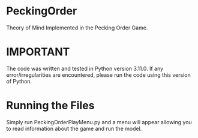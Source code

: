 # PeckingOrder
Theory of Mind Implemented in the Pecking Order Game.

# IMPORTANT
The code was written and tested in Python version 3.11.0. If any error/irregularities are encountered, please run the code using this version of Python.

# Running the Files
Simply run PeckingOrderPlayMenu.py and a menu will appear allowing you to read information about the game and run the model.
